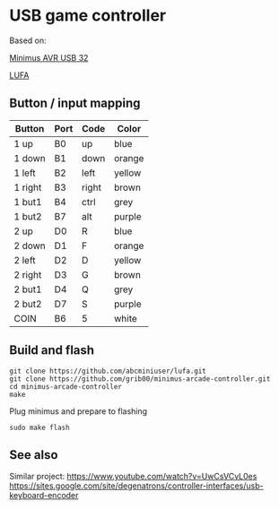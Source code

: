 # USB game controller 

Based on: 

[Minimus AVR USB 32](https://github.com/grib00/minimus-toys/blob/master/doc/README.md)

[LUFA](http://www.fourwalledcubicle.com/LUFA.php)

## Button / input mapping

| Button  | Port   | Code   | Color  |
|---------|--------|--------|--------|
| 1 up    | B0     | up     | blue   |
| 1 down  | B1     | down   | orange |
| 1 left  | B2     | left   | yellow |
| 1 right | B3     | right  | brown  |
| 1 but1  | B4     | ctrl   | grey   |
| 1 but2  | B7     | alt    | purple |
| 2 up    | D0     | R      | blue   |
| 2 down  | D1     | F      | orange |
| 2 left  | D2     | D      | yellow |
| 2 right | D3     | G      | brown  |
| 2 but1  | D4     | Q      | grey   |
| 2 but2  | D7     | S      | purple |
| COIN    | B6     | 5      | white  |

## Build and flash

    git clone https://github.com/abcminiuser/lufa.git
    git clone https://github.com/grib00/minimus-arcade-controller.git
    cd minimus-arcade-controller
    make

Plug minimus and prepare to flashing

    sudo make flash

## See also

Similar project: https://www.youtube.com/watch?v=UwCsVCvL0es https://sites.google.com/site/degenatrons/controller-interfaces/usb-keyboard-encoder

